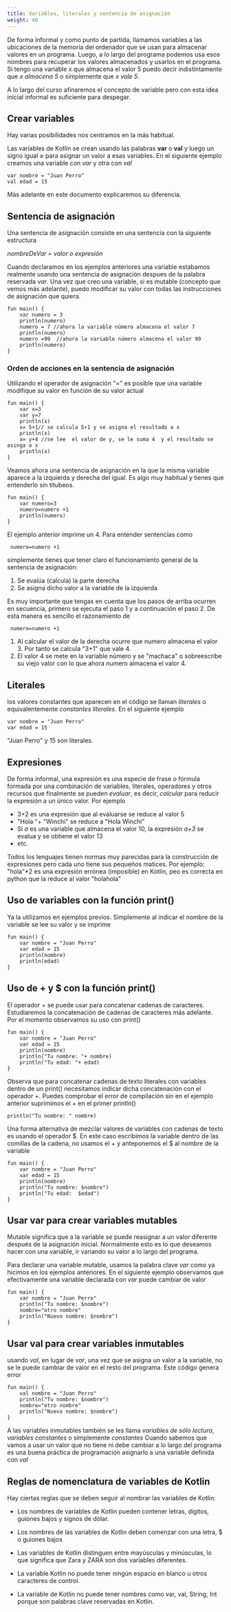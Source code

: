 ```yaml
---
title: Variables, literales y sentencia de asignación
weight: 40
---
```


De forma informal y como punto de partida, llamamos variables  a las ubicaciones de la memoria del ordenador que se usan para almacenar valores en un programa. Luego, a lo largo del programa podemos  usa esos nombres para recuperar los valores almacenados y usarlos en el programa.
Si tengo una variable *x* que almacena el valor 5 puedo decir indistintamente que *x almacena 5* o simplemente que *x vale 5*. 



A lo largo del curso afinaremos el concepto de variable pero con esta idea inicial informal es suficiente para despegar.


## Crear variables 
Hay varias posibilidades nos centramos en la más habitual.

Las variables de Kotlin se crean usando las palabras  **var** o **val** y luego  un signo igual **=** para asignar un valor a esas variables. En el siguiente ejemplo creamos una variable con *var* y otra con *val*
~~~
var nombre = "Juan Perro"
val edad = 15
~~~
Más adelante en este documento explicaremos su diferencia.
## Sentencia de asignación

Una sentencia de asignación consiste en una sentencia con la siguiente estructura

*nombreDeVar = valor o expresión*

Cuando declaramos en los ejemplos anteriores una variable estabamos realmente usando una sentencia de asignación despues de la palabra reservada *var*.
Una vez que creo una variable, si es mutable (concepto que vemos más adelante),  puedo modificar su valor con todas las instrucciones de asignación que quiera.

~~~
fun main() {
    var numero = 3
    println(numero)
    numero = 7 //ahora la variable número almacena el valor 7
    println(numero)
    numero =99  //ahora la variable número almacena el valor 99
    println(numero)
}
~~~
### Orden de acciones en la sentencia de asignación
Utilizando el operador de asignación "=" es posible que una variable modifique su valor en función de su valor actual
```
fun main() {
    var x=3
    var y=7
    println(x)
    x= 5+1// se calcula 5+1 y se asigna el resultado a x
    println(x)
    x= y+4 //se lee  el valor de y, se le suma 4  y el resultado se asinga a x
    println(x)
}
```
Veamos ahora una sentencia de asignación en la que la misma variable aparece a la izquierda y derecha del igual. Es algo muy habitual y tienes que entenderlo sin titubeos.
```
fun main() {
    var numero=3
    numero=numero +1
    println(numero)
}
```
El ejemplo anterior  imprime un 4.  Para entender sentencias como 
```
 numero=numero +1
```
simplemente tienes que tener claro el funcionamiento general de la sentencia de asignación:
1. Se evalúa (calcula) la parte derecha
2. Se asigna dicho valor a la variable de la izquierda
   
Es muy importante que tengas en cuenta que los pasos de arriba ocurren en secuencia, primero se ejecuta el paso 1 y a continuación el paso 2. De esta manera es sencillo el razonamiento de
```
 numero=numero +1
```
1. Al calcular el valor de la derecha ocurre que numero almacena el valor 3. Por tanto se calcula "3+1" que vale 4.
2. El valor 4 se mete en la variable número y se "machaca" o sobreescribe su viejo valor con lo que ahora numero almacena el valor 4.


## Literales
los valores constantes que aparecen en el código se llaman *literales* o equivalentemente  *constantes literales*. En  el siguiente ejemplo
~~~
var nombre = "Juan Perro"
var edad = 15
~~~
"Juan Perro" y 15 son literales.
## Expresiones
De forma informal, una expresión es una especie de frase o fórmula formada por una combinación de variables, literales,  operadores y otros recursos que finalmente se pueden *evaluar*, es decir, *calcular* para reducir la expresión a un único valor. Por ejemplo
- 3+2 es una expresión que al evaluarse se reduce al  valor 5
- "Hola "+ "Winchi" se reduce a "Hola Winchi"
- Si *a* es una variable que almacena el valor 10, la expresión  *a+3* se evalua y se obtiene el valor 13
- etc.
  
Todos los lenguajes tienen normas muy parecidas para la construcción de expresiones pero cada uno tiene sus pequeños matices. Por ejemplo:
"hola"*2 es una expresión errónea (imposible) en Kotlin, peo es correcta en python que la reduce al valor "holahola"

## Uso de variables con la función print()
Ya la utilizamos en ejemplos previos.  Simplemente al indicar el nombre de la variable se lee su valor y se imprime
~~~
fun main() {
    var nombre = "Juan Perro"
    var edad = 15
    println(nombre)
    println(edad)
}
~~~

## Uso de + y $ con la función print()
El operador + se puede usar para concatenar cadenas de caracteres. Estudiaremos la concatenación de cadenas de caracteres más adelante. Por el momento observamos su uso con print()
~~~
fun main() {
    var nombre = "Juan Perro"
    var edad = 15
    println(nombre)
    println("Tu nombre: "+ nombre)
    println("Tu edad: "+ edad)
}
~~~
Observa que para concatenar cadenas de texto literales  con variables  dentro de un print()  necesitamos indicar dicha concatenación con el operador *+*. Puedes comprobar el error de compilación sin en el ejemplo anterior suprimimos el + en el primer println()
~~~
println("Tu nombre: " nombre)
~~~ 
Una forma alternativa de mezclar valores de variables con cadenas de texto es usando el operador $. En este caso escribimos la variable dentro de las comillas de la cadena,  no usamos el + y anteponemos el $ al nombre de la variable
~~~
fun main() {
    var nombre = "Juan Perro"
    var edad = 15
    println(nombre)
    println("Tu nombre: $nombre")
    println("Tu edad:  $edad")
}
~~~
## Usar **var** para crear variables mutables
Mutable significa que a la variable se puede reasignar a un valor diferente después de la asignación inicial. Normalmente esto es lo que deseamos hacer con una variable, ir variando su valor a lo largo del programa.

Para declarar una variable mutable, usamos la palabra clave *var* como ya hicimos  en los ejemplos anteriores. En el siguiente ejemplo observamos que efectivamente una variable declarada con *var* puede cambiar de valor
~~~
fun main() {
    var nombre = "Juan Perro"
    println("Tu nombre: $nombre")
    nombre="otro nombre"
    println("Nuevo nombre: $nombre")
}
~~~
## Usar **val** para crear variables inmutables
usando *val*, en lugar de *var*,  una vez que se asigna un valor a la variable, no se le puede cambiar de valor en el resto del programa. Este código  genera error
~~~
fun main() {
    val nombre = "Juan Perro"
    println("Tu nombre: $nombre")
    nombre="otro nombre"
    println("Nuevo nombre: $nombre")
}
~~~
A las variables inmutables también se les llama *variables de sólo lectura*,   *variables constantes* o simplemente *constantes*
Cuando sabemos que vamos a usar un valor que no tiene ni debe cambiar a lo largo del programa es una buena práctica de programación asignarlo a una variable definida con *val*

## Reglas de nomenclatura de variables de Kotlin
Hay ciertas reglas que se deben seguir al nombrar las variables de Kotlin:

- Los nombres de variables de Kotlin pueden contener letras, dígitos, guiones bajos y signos de dólar.

- Los nombres de las variables de Kotlin deben comenzar con una letra, $ o guiones bajos

- Las variables de Kotlin distinguen entre mayúsculas y minúsculas, lo que significa que Zara y ZARA son dos variables diferentes.

- La variable Kotlin no puede tener ningún espacio en blanco u otros caracteres de control.

- La variable de Kotlin no puede tener nombres como var, val, String, Int porque son palabras clave reservadas en Kotlin.

